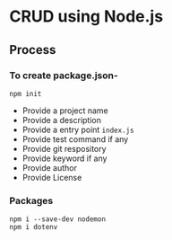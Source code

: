 # CRUD using Node.js

## Process

### To create package.json-
```
npm init
```
- Provide a project name
- Provide a description
- Provide a entry point `index.js`
- Provide test command if any
- Provide git respository
- Provide keyword if any
- Provide author
- Provide License

### Packages
```
npm i --save-dev nodemon
npm i dotenv
```